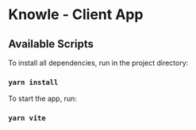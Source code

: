 # Knowle - Client App

## Available Scripts

To install all dependencies, run in the project directory:

### `yarn install`

To start the app, run:

### `yarn vite`
